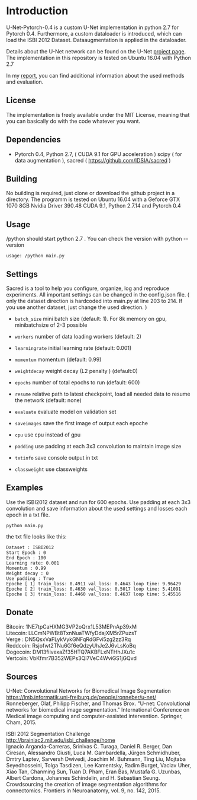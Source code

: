# Introduction
U-Net-Pytorch-0.4 is a custom U-Net implementation in python 2.7 for Pytorch 0.4.
Furthermore, a custom dataloader is introduced, which can load the ISBI 2012 Dataset.
Dataaugmentation is applied in the dataloader.

Details about the U-Net network can be found on the U-Net [project page](https://lmb.informatik.uni-freiburg.de/people/ronneber/u-net/).
The implementation in this repository is tested on Ubuntu 16.04 with Python 2.7    

In my  [report](https://github.com/Mastercorp/U-Net-Pytorch-0.4/blob/master/practica%20final.pdf), you can find additional information about the used methods and evaluation.

## License
The implementation is freely available under the MIT License,
meaning that you can basically do with the code whatever you want.



## Dependencies
* Pytorch 0.4, Python 2.7, ( CUDA 9.1 for GPU acceleration ) scipy ( for data augmentation ), sacred ( https://github.com/IDSIA/sacred )
 



## Building
No building is required, just clone or download the github project in a directory. The programm is tested on Ubuntu 16.04 with a Geforce GTX 1070 8GB Nvidia Driver 390.48 CUDA 9.1, Python 2.7.14 and Pytorch 0.4  


## Usage
/python should start python 2.7 . You can check the version with python --version
```
usage: /python main.py 
```

## Settings 
Sacred is a tool to help you configure, organize, log and reproduce experiments. All important settings can be changed in the config.json file. ( only the dataset direction is hardcoded into main.py at line 203 to 214. If you use another dataset, just change the used direction. )

*  `batch_size`
                        mini batch size (default: 1). For 8k memory on gpu,
                        minibatchsize of 2-3 possible
*  `workers`     number of data loading workers (default: 2)
*  `learningrate`                initial learning rate (default: 0.001)
*  `momentum`          momentum (default: 0.99)
*  `weightdecay`        weight decay (L2 penalty ) (default:0)
*  `epochs`            number of total epochs to run (default: 600)

*  `resume`      relative path to latest checkpoint, load all needed data to resume the network (default: none)   
*  `evaluate`        evaluate model on validation set
*  `saveimages`     save the first image of output each epoche
*  `cpu`             use cpu instead of gpu
*  `padding`             use padding at each 3x3 convolution to maintain image
                        size
*  `txtinfo`                  save console output in txt
*  `classweight`                 use classweights






## Examples


Use the ISBI2012 dataset and run for 600 epochs. Use padding at each 3x3 convolution and save information about the used settings and losses each epoch in a txt file.
```
python main.py
```
the txt file looks like this:
```
Dataset : ISBI2012
Start Epoch : 0
End Epoch : 100
Learning rate: 0.001
Momentum : 0.99
Weight decay : 0
Use padding : True
Epoche [ 1] train_loss: 0.4911 val_loss: 0.4643 loop time: 9.96429
Epoche [ 2] train_loss: 0.4630 val_loss: 0.5017 loop time: 5.41091
Epoche [ 3] train_loss: 0.4460 val_loss: 0.4637 loop time: 5.45516
```

## Donate
Bitcoin: 1NE7tpCaHXMG3VP2oQrx1L53MEPnAp39xM  
Litecoin: LLCmNPWBt8TxnNuaTWfyDdajXM5rZPuzsT  
Verge   : DN5QsxVaFLykVykGNFqRdGFvi5zg2zz3Rq   
Reddcoin: Rsjofwt2TNu6Gf6eQdzyUhJe2J6vLsKoBq  
Dogecoin: DM13fiivexaZf35HTQ7AKBFLxNTHhJXu1c  
Vertcoin: VbKfmr7B352WEPs3Qi7VeC4WviGS1jGQvd  


## Sources
U-Net: Convolutional Networks for Biomedical Image Segmentation   
https://lmb.informatik.uni-freiburg.de/people/ronneber/u-net/   
Ronneberger, Olaf, Philipp Fischer, and Thomas Brox. "U-net: Convolutional networks for biomedical image segmentation." International Conference on Medical image computing and computer-assisted intervention. Springer, Cham, 2015.   

ISBI 2012 Segmentation Challenge   
http://brainiac2.mit.edu/isbi_challenge/home   
Ignacio Arganda-Carreras, Srinivas C. Turaga, Daniel R. Berger, Dan Ciresan, Alessandro Giusti, Luca M. Gambardella, Jürgen Schmidhuber, Dmtry Laptev, Sarversh Dwivedi, Joachim M. Buhmann, Ting Liu, Mojtaba Seyedhosseini, Tolga Tasdizen, Lee Kamentsky, Radim Burget, Vaclav Uher, Xiao Tan, Chanming Sun, Tuan D. Pham, Eran Bas, Mustafa G. Uzunbas, Albert Cardona, Johannes Schindelin, and H. Sebastian Seung. Crowdsourcing the creation of image segmentation algorithms for connectomics. Frontiers in Neuroanatomy, vol. 9, no. 142, 2015.   
